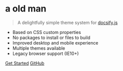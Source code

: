 # a old man
> A delightfully simple theme system for [docsify.js](https://docsify.js.org)

- Based on CSS custom properties
- No packages to install or files to build
- Improved desktop and mobile experience
- Multiple themes available
- Legacy browser support (IE10+)

[Get Started](#main)
[GitHub](https://github.com/chunxinhou/oldman/)

